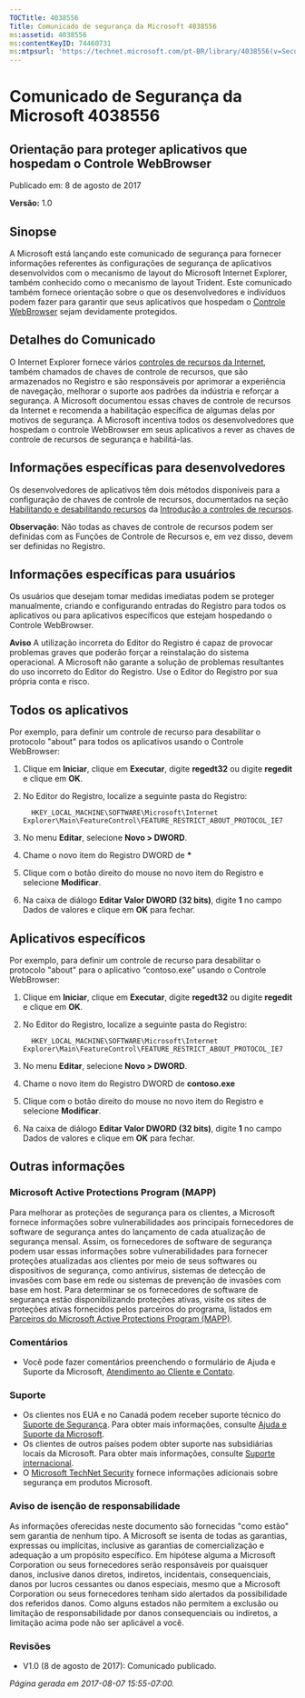 ```yaml
---
TOCTitle: 4038556
Title: Comunicado de segurança da Microsoft 4038556
ms:assetid: 4038556
ms:contentKeyID: 74460731
ms:mtpsurl: 'https://technet.microsoft.com/pt-BR/library/4038556(v=Security.10)'
---
```


Comunicado de Segurança da Microsoft 4038556
============================================

Orientação para proteger aplicativos que hospedam o Controle WebBrowser
-----------------------------------------------------------------------

Publicado em: 8 de agosto de 2017

**Versão:** 1.0

Sinopse
-------

<span id="sectionToggle0"></span>
A Microsoft está lançando este comunicado de segurança para fornecer informações referentes às configurações de segurança de aplicativos desenvolvidos com o mecanismo de layout do Microsoft Internet Explorer, também conhecido como o mecanismo de layout Trident. Este comunicado também fornece orientação sobre o que os desenvolvedores e indivíduos podem fazer para garantir que seus aplicativos que hospedam o [Controle WebBrowser](https://msdn.microsoft.com/07_target_adjustment/library/aa752040(v=vs.85).aspx) sejam devidamente protegidos.

Detalhes do Comunicado
----------------------

<span id="sectionToggle1"></span>
O Internet Explorer fornece vários [controles de recursos da Internet](https://msdn.microsoft.com/07_target_adjustment/library/ee330720(v=vs.85).aspx), também chamados de chaves de controle de recursos, que são armazenados no Registro e são responsáveis por aprimorar a experiência de navegação, melhorar o suporte aos padrões da indústria e reforçar a segurança. A Microsoft documentou essas chaves de controle de recursos da Internet e recomenda a habilitação específica de algumas delas por motivos de segurança. A Microsoft incentiva todos os desenvolvedores que hospedam o controle WebBrowser em seus aplicativos a rever as chaves de controle de recursos de segurança e habilitá-las.

Informações específicas para desenvolvedores
--------------------------------------------

Os desenvolvedores de aplicativos têm dois métodos disponíveis para a configuração de chaves de controle de recursos, documentados na seção [Habilitando e desabilitando recursos](https://msdn.microsoft.com/07_target_adjustment/library/ms537184(v=vs.85).aspx) da [Introdução a controles de recursos](https://greymatter/msrc/main.aspx?extraqs=?dataprovider=microsoft.crm.application.platform.grid.griddataproviderquerybuilder&entitycode=10027&queryid=%257bbc868e4d-56d7-e611-80d6-000d3a32fc99%257d&uiprovider=microsoft.crm.application.controls.griduiprovider&viewtype=4230&pagetype=https://msdn.microsoft.com/07_target_adjustment/library/ms537184(v=vs.85).aspx).

**Observação**: Não todas as chaves de controle de recursos podem ser definidas com as Funções de Controle de Recursos e, em vez disso, devem ser definidas no Registro.

Informações específicas para usuários
-------------------------------------

<span id="_Hlk489876424"></span>
Os usuários que desejam tomar medidas imediatas podem se proteger manualmente, criando e configurando entradas do Registro para todos os aplicativos ou para aplicativos específicos que estejam hospedando o Controle WebBrowser.

**Aviso** A utilização incorreta do Editor do Registro é capaz de provocar problemas graves que poderão forçar a reinstalação do sistema operacional. A Microsoft não garante a solução de problemas resultantes do uso incorreto do Editor do Registro. Use o Editor do Registro por sua própria conta e risco.

Todos os aplicativos
--------------------

Por exemplo, para definir um controle de recurso para desabilitar o protocolo "about" para todos os aplicativos usando o Controle WebBrowser:

1.  Clique em **Iniciar**, clique em **Executar**, digite **regedt32** ou digite **regedit** e clique em **OK**.
2.  No Editor do Registro, localize a seguinte pasta do Registro: 

    ```
      HKEY_LOCAL_MACHINE\SOFTWARE\Microsoft\Internet Explorer\Main\FeatureControl\FEATURE_RESTRICT_ABOUT_PROTOCOL_IE7
    ```

3.  No menu **Editar**, selecione **Novo &gt; DWORD**.
4.  Chame o novo item do Registro DWORD de **\***
5.  Clique com o botão direito do mouse no novo item do Registro e selecione **Modificar**. 
6.  Na caixa de diálogo **Editar Valor DWORD (32 bits)**, digite **1** no campo Dados de valores e clique em **OK** para fechar.

Aplicativos específicos
-----------------------

Por exemplo, para definir um controle de recurso para desabilitar o protocolo "about" para o aplicativo “contoso.exe” usando o Controle WebBrowser:

1.  Clique em **Iniciar**, clique em **Executar**, digite **regedt32** ou digite **regedit** e clique em **OK**.
2.  No Editor do Registro, localize a seguinte pasta do Registro: 

    ```
      HKEY_LOCAL_MACHINE\SOFTWARE\Microsoft\Internet Explorer\Main\FeatureControl\FEATURE_RESTRICT_ABOUT_PROTOCOL_IE7
    ```

3.  No menu **Editar**, selecione **Novo &gt; DWORD**.
4.  Chame o novo item do Registro DWORD de **contoso.exe**
5.  Clique com o botão direito do mouse no novo item do Registro e selecione **Modificar**. 
6.  Na caixa de diálogo **Editar Valor DWORD (32 bits)**, digite **1** no campo Dados de valores e clique em **OK** para fechar.

Outras informações
------------------

<span id="sectionToggle2"></span>
### Microsoft Active Protections Program (MAPP)

Para melhorar as proteções de segurança para os clientes, a Microsoft fornece informações sobre vulnerabilidades aos principais fornecedores de software de segurança antes do lançamento de cada atualização de segurança mensal. Assim, os fornecedores de software de segurança podem usar essas informações sobre vulnerabilidades para fornecer proteções atualizadas aos clientes por meio de seus softwares ou dispositivos de segurança, como antivírus, sistemas de detecção de invasões com base em rede ou sistemas de prevenção de invasões com base em host. Para determinar se os fornecedores de software de segurança estão disponibilizando proteções ativas, visite os sites de proteções ativas fornecidos pelos parceiros do programa, listados em [Parceiros do Microsoft Active Protections Program (MAPP)](http://go.microsoft.com/fwlink/?linkid=215201).

### Comentários

-   Você pode fazer comentários preenchendo o formulário de Ajuda e Suporte da Microsoft, [Atendimento ao Cliente e Contato](http://support.microsoft.com/07_target_adjustment/kb/?scid=sw;en;1257&amp;showpage=1&amp;ws=technet&amp;sd=tech).

### Suporte

-   Os clientes nos EUA e no Canadá podem receber suporte técnico do [Suporte de Segurança](http://go.microsoft.com/fwlink/?linkid=21131). Para obter mais informações, consulte [Ajuda e Suporte da Microsoft](http://support.microsoft.com/07_target_adjustment/).
-   Os clientes de outros países podem obter suporte nas subsidiárias locais da Microsoft. Para obter mais informações, consulte [Suporte internacional](http://go.microsoft.com/fwlink/?linkid=21155).
-   O [Microsoft TechNet Security](http://go.microsoft.com/fwlink/?linkid=21132) fornece informações adicionais sobre segurança em produtos Microsoft.

### Aviso de isenção de responsabilidade

As informações oferecidas neste documento são fornecidas "como estão" sem garantia de nenhum tipo. A Microsoft se isenta de todas as garantias, expressas ou implícitas, inclusive as garantias de comercialização e adequação a um propósito específico. Em hipótese alguma a Microsoft Corporation ou seus fornecedores serão responsáveis por quaisquer danos, inclusive danos diretos, indiretos, incidentais, consequenciais, danos por lucros cessantes ou danos especiais, mesmo que a Microsoft Corporation ou seus fornecedores tenham sido alertados da possibilidade dos referidos danos. Como alguns estados não permitem a exclusão ou limitação de responsabilidade por danos consequenciais ou indiretos, a limitação acima pode não ser aplicável a você.

### Revisões

-   V1.0 (8 de agosto de 2017): Comunicado publicado.

*Página gerada em 2017-08-07 15:55-07:00.*